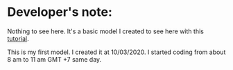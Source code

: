 # Developer's note:
Nothing to see here. It's a basic model I created to see here with this [tutorial](https://machinelearningmastery.com/machine-learning-in-python-step-by-step/).

This is my first model. I created it at 10/03/2020. I started coding from about 8 am to 11 am GMT +7 same day.
